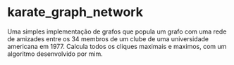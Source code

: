 # karate_graph_network
Uma simples implementação de grafos que popula um grafo com uma rede de amizades entre os 34 membros de um clube de uma universidade americana em 1977. Calcula todos os cliques maximais e maximos, com um algoritmo desenvolvido por mim.
